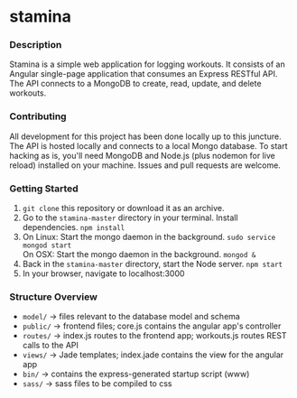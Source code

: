 # stamina

### Description
Stamina is a simple web application for logging workouts. It consists of an Angular single-page application that consumes an Express RESTful API. The API connects to a MongoDB to create, read, update, and delete workouts.

### Contributing
All development for this project has been done locally up to this juncture. The API is hosted locally and connects to a local Mongo database. To start hacking as is, you'll need MongoDB and Node.js (plus nodemon for live reload) installed on your machine. Issues and pull requests are welcome.

### Getting Started
1. `git clone` this repository or download it as an archive.
2. Go to the `stamina-master` directory in your terminal. Install dependencies. `npm install`
3. On Linux: Start the mongo daemon in the background. `sudo service mongod start`     
   On OSX: Start the mongo daemon in the background. `mongod &`
4. Back in the `stamina-master` directory, start the Node server. `npm start`
5. In your browser, navigate to localhost:3000

### Structure Overview
* `model/` -> files relevant to the database model and schema
* `public/` -> frontend files; core.js contains the angular app's controller
* `routes/` -> index.js routes to the frontend app; workouts.js routes REST calls to the API
* `views/` -> Jade templates; index.jade contains the view for the angular app
* `bin/` -> contains the express-generated startup script (www)
* `sass/` -> sass files to be compiled to css
